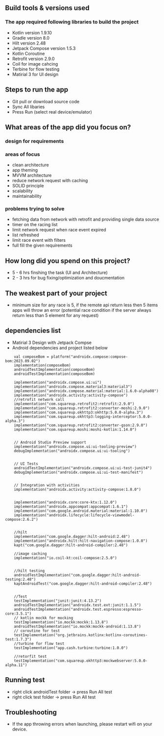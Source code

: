 ## Build tools & versions used
  ### The app required following libraries to build the project 

 -  Kotlin version 1.9.10
 -  Gradle version 8.0
 -  Hilt version 2.48
 -  Jetpack Compose  version 1.5.3
 -  Kotlin Coroutine 
 -  Retrofit version 2.9.0
 -  Coil for image cahcing 
 -  Terbine for flow testing 
 -  Matirial 3 for UI design

## Steps to run the app

 - Git pull or download source code
 - Sync All libaries 
 - Press Run (select real device/emulator)

## What areas of the app did you focus on?
  ### design for requirements  
  ### areas of focus
- clean architecture 
- app theming 
- MVVM architecture
- reduce network request with caching
- SOLID principle 
- scalability
- maintainability 

### problems trying to solve

- fetching data from network with retrofit and providing single data source 
- timer on the racing list
- limit network request when race event expired 
- list refreshed   
- limit race event with filters 
- full fill the given requirements 

## How long did you spend on this project?
 - 5 - 6 hrs finshing the task (UI and Architecture) 
 - 2 - 3 hrs for bug fixing/optimization and doucmentation 

## The weakest part of your project
 - minimum size for any race is 5, if the remote api return less then 5 items apps will throw an error (potential race condition if the server always return less than 5 element for any request)
 
## dependencies list

 - Matirial 3 Design with Jetpack Compse
 - Android dependencies and project listed below 

```
    val composeBom = platform("androidx.compose:compose-bom:2023.09.02")
    implementation(composeBom)
    androidTestImplementation(composeBom)
    androidTestImplementation(composeBom)

    implementation("androidx.compose.ui:ui")
    implementation("androidx.compose.material3:material3")
    implementation("androidx.compose.material:material:1.6.0-alpha08")
    implementation("androidx.activity:activity-compose")
    //retrofit network call
    implementation("com.squareup.retrofit2:retrofit:2.9.0")
    implementation("com.squareup.retrofit2:converter-moshi:2.9.0")
    implementation("com.squareup.okhttp3:okhttp:5.0.0-alpha.3")
    implementation("com.squareup.okhttp3:logging-interceptor:5.0.0-alpha.3")
    implementation("com.squareup.retrofit2:converter-gson:2.9.0")
    implementation("com.squareup.moshi:moshi-kotlin:1.14.0")


    // Android Studio Preview support
    implementation("androidx.compose.ui:ui-tooling-preview")
    debugImplementation("androidx.compose.ui:ui-tooling")


    // UI Tests
    androidTestImplementation("androidx.compose.ui:ui-test-junit4")
    debugImplementation("androidx.compose.ui:ui-test-manifest")


    // Integration with activities
    implementation("androidx.activity:activity-compose:1.8.0")


    implementation("androidx.core:core-ktx:1.12.0")
    implementation("androidx.appcompat:appcompat:1.6.1")
    implementation("com.google.android.material:material:1.10.0")
    implementation("androidx.lifecycle:lifecycle-viewmodel-compose:2.6.2")


    //hilt
    implementation("com.google.dagger:hilt-android:2.48")
    implementation("androidx.hilt:hilt-navigation-compose:1.0.0")
    kapt("com.google.dagger:hilt-android-compiler:2.48")

    //image caching
    implementation("io.coil-kt:coil-compose:2.5.0")


    //hilt testing
    androidTestImplementation("com.google.dagger:hilt-android-testing:2.48")
    kaptAndroidTest("com.google.dagger:hilt-android-compiler:2.48")


    //Test
    testImplementation("junit:junit:4.13.2")
    androidTestImplementation("androidx.test.ext:junit:1.1.5")
    androidTestImplementation("androidx.test.espresso:espresso-core:3.5.1")
    // kotlin mockk for mocking
    testImplementation("io.mockk:mockk:1.13.8")
    androidTestImplementation("io.mockk:mockk-android:1.13.8")
    // coroutine for test
    testImplementation("org.jetbrains.kotlinx:kotlinx-coroutines-test:1.7.3")
    //turbine for flow test
    testImplementation("app.cash.turbine:turbine:1.0.0")

    //retorfit test
    testImplementation("com.squareup.okhttp3:mockwebserver:5.0.0-alpha.11")
```
## Running test
 - right click androidTest folder -> press Run All test
 - right click test folder -> press Run All test

## Troubleshooting
- If the app throwing errors when launching, please restart wifi on your device.

